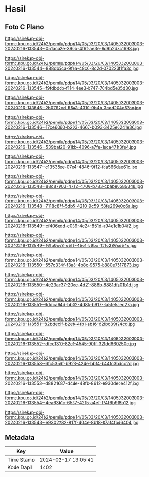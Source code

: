 # Hasil

## Foto C Plano

https://sirekap-obj-formc.kpu.go.id/24b2/pemilu/pdpr/14/05/03/20/03/1405032003003-20240216-133543--051aca2e-390b-4f6f-ae3e-9d9b2d8c1693.jpg

https://sirekap-obj-formc.kpu.go.id/24b2/pemilu/pdpr/14/05/03/20/03/1405032003003-20240216-133544--888db5ca-9fea-48c6-8c2d-070223f1fa3c.jpg

https://sirekap-obj-formc.kpu.go.id/24b2/pemilu/pdpr/14/05/03/20/03/1405032003003-20240216-133545--f9fdbdcb-f114-4ee3-b747-704bd5e35d30.jpg

https://sirekap-obj-formc.kpu.go.id/24b2/pemilu/pdpr/14/05/03/20/03/1405032003003-20240216-133545--2b9782ed-55a3-4310-9b4b-3ead204e57ac.jpg

https://sirekap-obj-formc.kpu.go.id/24b2/pemilu/pdpr/14/05/03/20/03/1405032003003-20240216-133546--17ce6060-b203-4667-b093-3425e6241e36.jpg

https://sirekap-obj-formc.kpu.go.id/24b2/pemilu/pdpr/14/05/03/20/03/1405032003003-20240216-133546--539baf20-91bb-4096-a7fe-1eca471f3fe4.jpg

https://sirekap-obj-formc.kpu.go.id/24b2/pemilu/pdpr/14/05/03/20/03/1405032003003-20240216-133547--c13535ee-07e4-4846-9f12-fda566dae61c.jpg

https://sirekap-obj-formc.kpu.go.id/24b2/pemilu/pdpr/14/05/03/20/03/1405032003003-20240216-133548--88c87903-47a2-4706-b783-cbabe058934b.jpg

https://sirekap-obj-formc.kpu.go.id/24b2/pemilu/pdpr/14/05/03/20/03/1405032003003-20240216-133548--7118c87f-5db5-4210-9c59-58fe269e0c6a.jpg

https://sirekap-obj-formc.kpu.go.id/24b2/pemilu/pdpr/14/05/03/20/03/1405032003003-20240216-133549--cf406edd-c039-4c24-851d-a94e1c1b04f2.jpg

https://sirekap-obj-formc.kpu.go.id/24b2/pemilu/pdpr/14/05/03/20/03/1405032003003-20240216-133549--f6fa9cc8-e5f5-45e1-b9ba-121c286cd54c.jpg

https://sirekap-obj-formc.kpu.go.id/24b2/pemilu/pdpr/14/05/03/20/03/1405032003003-20240216-133550--557c334f-f3a8-4b8c-9575-b880e7517873.jpg

https://sirekap-obj-formc.kpu.go.id/24b2/pemilu/pdpr/14/05/03/20/03/1405032003003-20240216-133550--4e23ae37-20ee-4d21-888b-8881dfa01b1d.jpg

https://sirekap-obj-formc.kpu.go.id/24b2/pemilu/pdpr/14/05/03/20/03/1405032003003-20240216-133551--6ddca64d-bb02-4d85-b917-6a5fe5aec27a.jpg

https://sirekap-obj-formc.kpu.go.id/24b2/pemilu/pdpr/14/05/03/20/03/1405032003003-20240216-133551--82bdec1f-b2eb-4fb1-ab16-62fbc39f24cd.jpg

https://sirekap-obj-formc.kpu.go.id/24b2/pemilu/pdpr/14/05/03/20/03/1405032003003-20240216-133552--dfcc1310-82c1-4545-90ff-321dd660250c.jpg

https://sirekap-obj-formc.kpu.go.id/24b2/pemilu/pdpr/14/05/03/20/03/1405032003003-20240216-133553--6fc5356f-b923-424e-bbf4-b44fc3bdcc2d.jpg

https://sirekap-obj-formc.kpu.go.id/24b2/pemilu/pdpr/14/05/03/20/03/1405032003003-20240216-133553--d8821687-d4de-48fb-8612-6930dece412f.jpg

https://sirekap-obj-formc.kpu.go.id/24b2/pemilu/pdpr/14/05/03/20/03/1405032003003-20240216-133554--4ea63b1c-6537-42f5-a4ef-f74f6b9f8b12.jpg

https://sirekap-obj-formc.kpu.go.id/24b2/pemilu/pdpr/14/05/03/20/03/1405032003003-20240216-133543--e9302282-817f-404e-8b18-87af4fbd6404.jpg


## Metadata

| Key        | Value               |
| ---------- | ------------------- |
| Time Stamp | 2024-02-17 13:05:41 |
| Kode Dapil | 1402                |



